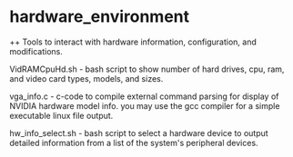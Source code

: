 # hardware_environment
++ Tools to interact with hardware information, configuration, and modifications.

VidRAMCpuHd.sh - bash script to show number of hard drives, cpu, ram, and video card types, models, and sizes.

vga_info.c - c-code to compile external command parsing for display of NVIDIA hardware model info.  you may use the gcc compiler for a simple executable linux file output. 

hw_info_select.sh - bash script to select a hardware device to output detailed information from a list of the system's peripheral devices.
